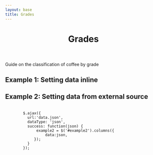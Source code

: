 ```yaml
---
layout: base
title: Grades
---
```

<header>
  <div class="container">
    <div class="header-content">
      <h1>Grades</h1>
    </div>
  </div>
</header>

<article> 
  <div class="container">
    <div class="row">
      <div class="col-md-8 mx-auto">
        <p class="lead">
          Guide on the classification of coffee by grade
        </p>
      </div>
    </div>
  </div>
</article>

<section>
<h2>Example 1: Setting data inline</h2>
  <div id="example1"></div>
</section>

<section>
  <h2>Example 2: Setting data from external source</h2>
    <div id="example2"></div>
    <pre class="prettyprint">
      <code> 
        $.ajax({
          url:'data.json',
          dataType: 'json', 
          success: function(json) { 
              example2 = $('#example2').columns({
                  data:json, 
             }); 
          }
        }); 
      </code>
    </pre>
</section>

<script src="/js/vendor/jquery.min.js"></script>
<script src="/plugins/gotopage.js"></script>
<script src="/plugins/ajaxpaging.js"></script>
<script src="/js/vendor/jquery.columns.min.js"></script>
<script>
            //example 1 
            var columns1 = $('#example1').columns({
                data: [
                    {'Emp. Number': 00001, 'First Name':'John', 'Last Name':'Smith' },
                    {'Emp. Number': 00002, 'First Name':'Jane', 'Last Name':'Doe' },
                    {'Emp. Number': 00003, 'First Name':'Ted', 'Last Name':'Johnson' },
                    {'Emp. Number': 00004, 'First Name':'Betty', 'Last Name':'Smith' },
                    {'Emp. Number': 00005, 'First Name':'Susan', 'Last Name':'Wilson' },
                    {'Emp. Number': 00006, 'First Name':'John', 'Last Name':'Doe' },
                    {'Emp. Number': 00007, 'First Name':'Bill', 'Last Name':'Watson' },
                    {'Emp. Number': 00008, 'First Name':'Walter', 'Last Name':'Wright' }
                ]
            });
            //example 2 
            $.ajax({
                url:'data.json',
                dataType: 'json', 
                success: function(json) { 
                    example2 = $('#example2').columns({
                        data:json
                    }); 
                }
            }); 
</script> 